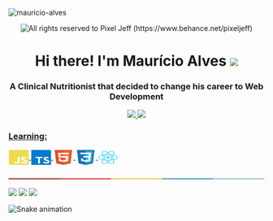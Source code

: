 <p align="left"><img src="https://komarev.com/ghpvc/?username=mauricio-alves" alt="mauricio-alves" /></p>
<p align="center">
 <img alt="All rights reserved to Pixel Jeff (https://www.behance.net/pixeljeff)" src="https://mir-s3-cdn-cf.behance.net/project_modules/1400_opt_1/9afe0493484903.5e66500f8dea4.gif" width="50%" height="50%"/>
</p> 
<h1 align="center"> Hi there! I'm Maurício Alves <img src="https://raw.githubusercontent.com/kaueMarques/kaueMarques/master/hi.gif" width="30px"></h1>
<h3 align="center">A Clinical Nutritionist that decided to change his career to Web Development</h3>

<div align="center">
  <a href="https://github.com/mauricio-alves">
  <img height="160em" src="https://github-readme-stats.vercel.app/api?username=mauricio-alves&show_icons=true&theme=tokyonight&include_all_commits=true&count_private=true"/>
  <img height="160em" src="https://github-readme-stats.vercel.app/api/top-langs/?username=mauricio-alves&layout=compact&langs_count=7&theme=tokyonight"/>
</div>
  
<div style="display: inline_block">
  <h3 align="left">Learning:</h3>
  <img align="center" alt="Maus-Js" height="30" width="40" src="https://raw.githubusercontent.com/devicons/devicon/master/icons/javascript/javascript-plain.svg">
  <img align="center" alt="Rafa-Ts" height="30" width="40" src="https://raw.githubusercontent.com/devicons/devicon/master/icons/typescript/typescript-plain.svg">
  <img align="center" alt="Maus-HTML" height="30" width="40" src="https://raw.githubusercontent.com/devicons/devicon/master/icons/html5/html5-original.svg">
  <img align="center" alt="Maus-CSS" height="30" width="40" src="https://raw.githubusercontent.com/devicons/devicon/master/icons/css3/css3-original.svg"> 
  <img align="center" alt="Maus-React" height="30" width="40" src="https://raw.githubusercontent.com/devicons/devicon/master/icons/react/react-original.svg">  
</div>
    
 [![-----------------------------------------------------](https://raw.githubusercontent.com/fcsouza/fcsouza/master/.github/colored.png)](#installation)
 
<div> 
 <a href="https://instagram.com/mauricioalvesreal" target="_blank"><img src="https://img.shields.io/badge/-Instagram-%23E4405F?style=for-the-badge&logo=instagram&logoColor=white" target="_blank"></a>
  <a href = "mailto:mauricioalvesnutri@gmail.com"><img src="https://img.shields.io/badge/Gmail-D14836?style=for-the-badge&logo=gmail&logoColor=white" target="_blank"></a>
  <a href="https://www.linkedin.com/in/mauricio-oliveira-alves" target="_blank"><img src="https://img.shields.io/badge/-LinkedIn-%230077B5?style=for-the-badge&logo=linkedin&logoColor=white" target="_blank"></a> 
 
  ![Snake animation](https://github.com/mauricio-alves/mauricio-alves/blob/output/github-contribution-grid-snake.svg) 
</div>
